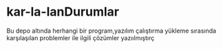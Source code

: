 # kar-la-lanDurumlar
Bu depo altında herhangi bir program,yazılım çalıştırma yükleme sırasında  karşılaşılan problemler ile ilgili çözümler yazıılmıştırç
